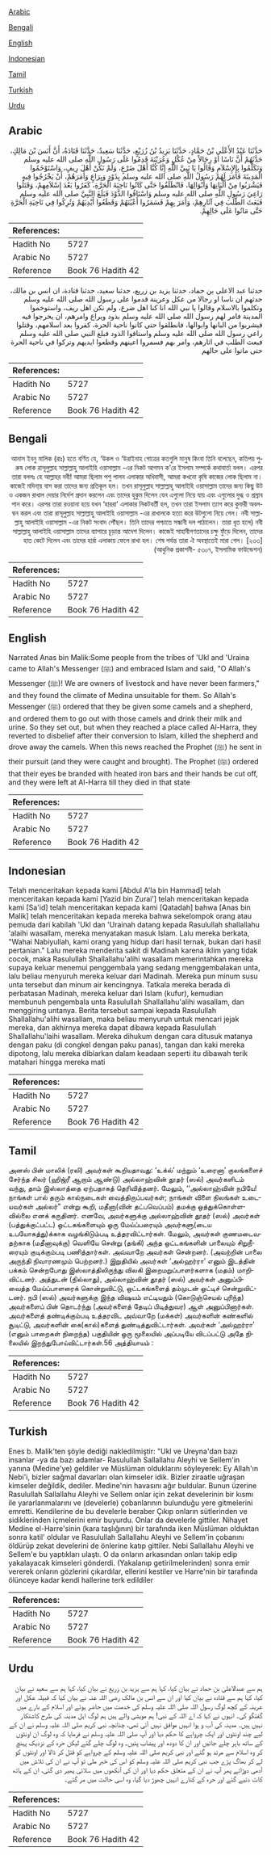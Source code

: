 [Arabic](#arabic)

[Bengali](#bengali)

[English](#english)

[Indonesian](#indonesian)

[Tamil](#tamil)

[Turkish](#turkish)

[Urdu](#urdu)

## Arabic


<div dir="rtl" lang="ar" style={{fontSize:'larger',backgroundColor:'#f8f9fa',padding:20}}>
حَدَّثَنَا عَبْدُ الأَعْلَى بْنُ حَمَّادٍ، حَدَّثَنَا يَزِيدُ بْنُ زُرَيْعٍ، حَدَّثَنَا سَعِيدٌ، حَدَّثَنَا قَتَادَةُ، أَنَّ أَنَسَ بْنَ مَالِكٍ، حَدَّثَهُمْ أَنَّ نَاسًا أَوْ رِجَالاً مِنْ عُكْلٍ وَعُرَيْنَةَ قَدِمُوا عَلَى رَسُولِ اللَّهِ صلى الله عليه وسلم وَتَكَلَّمُوا بِالإِسْلاَمِ وَقَالُوا يَا نَبِيَّ اللَّهِ إِنَّا كُنَّا أَهْلَ ضَرْعٍ، وَلَمْ نَكُنْ أَهْلَ رِيفٍ، وَاسْتَوْخَمُوا الْمَدِينَةَ فَأَمَرَ لَهُمْ رَسُولُ اللَّهِ صلى الله عليه وسلم بِذَوْدٍ وَبِرَاعٍ وَأَمَرَهُمْ، أَنْ يَخْرُجُوا فِيهِ فَيَشْرَبُوا مِنْ أَلْبَانِهَا وَأَبْوَالِهَا، فَانْطَلَقُوا حَتَّى كَانُوا نَاحِيَةَ الْحَرَّةِ، كَفَرُوا بَعْدَ إِسْلاَمِهِمْ، وَقَتَلُوا رَاعِيَ رَسُولِ اللَّهِ صلى الله عليه وسلم وَاسْتَاقُوا الذَّوْدَ فَبَلَغَ النَّبِيَّ صلى الله عليه وسلم فَبَعَثَ الطَّلَبَ فِي آثَارِهِمْ، وَأَمَرَ بِهِمْ فَسَمَرُوا أَعْيُنَهُمْ وَقَطَعُوا أَيْدِيَهُمْ وَتُرِكُوا فِي نَاحِيَةِ الْحَرَّةِ حَتَّى مَاتُوا عَلَى حَالِهِمْ‏.‏
</div>
<div style={{backgroundColor:'#f8f9fa',padding:20, marginBottom: 10}}><table> <thead> <tr> <th>References:</th> <th></th> </tr> </thead> <tbody><tr><td>Hadith No</td><td>5727</td></tr><tr><td>Arabic No</td><td>5727</td></tr><tr><td>Reference</td><td>Book 76 Hadith 42</td></tr></tbody></table></div>


<div dir="rtl" lang="ar" style={{fontSize:'larger',backgroundColor:'#f8f9fa',padding:20}}>
حدثنا عبد الاعلى بن حماد، حدثنا يزيد بن زريع، حدثنا سعيد، حدثنا قتادة، ان انس بن مالك، حدثهم ان ناسا او رجالا من عكل وعرينة قدموا على رسول الله صلى الله عليه وسلم وتكلموا بالاسلام وقالوا يا نبي الله انا كنا اهل ضرع، ولم نكن اهل ريف، واستوخموا المدينة فامر لهم رسول الله صلى الله عليه وسلم بذود وبراع وامرهم، ان يخرجوا فيه فيشربوا من البانها وابوالها، فانطلقوا حتى كانوا ناحية الحرة، كفروا بعد اسلامهم، وقتلوا راعي رسول الله صلى الله عليه وسلم واستاقوا الذود فبلغ النبي صلى الله عليه وسلم فبعث الطلب في اثارهم، وامر بهم فسمروا اعينهم وقطعوا ايديهم وتركوا في ناحية الحرة حتى ماتوا على حالهم
</div>
<div style={{backgroundColor:'#f8f9fa',padding:20, marginBottom: 10}}><table> <thead> <tr> <th>References:</th> <th></th> </tr> </thead> <tbody><tr><td>Hadith No</td><td>5727</td></tr><tr><td>Arabic No</td><td>5727</td></tr><tr><td>Reference</td><td>Book 76 Hadith 42</td></tr></tbody></table></div>

## Bengali


<div dir="rtl" lang="bn" style={{fontSize:'larger',backgroundColor:'#f8f9fa',padding:20}}>
আনাস ইবনু মালিক (রাঃ) হতে বর্ণিত যে, ‘উকল ও ‘উরাইনাহ গোত্রের কতগুলি মানুষ কিংবা তিনি বলেছেন, কতিপয় পুরুষ লোক রাসূলুল্লাহ সাল্লাল্লাহু আলাইহি ওয়াসাল্লাম -এর নিকট আগমন ক'রে ইসলাম সম্পর্কে কথাবার্তা বলল। এরপর তারা বললঃ হে আল্লাহর নবী! আমরা ছিলাম পশু পালন এলাকার অধিবাসী, আমরা কখনো কৃষি কাজের লোক ছিলাম না। কাজেই মদিনা্য় বাস করা তাদের জন্য প্রতিকূল হল। তখন রাসূলুল্লাহ সাল্লাল্লাহু আলাইহি ওয়াসাল্লাম তাদের জন্য কিছু উট ও একজন রাখাল দেয়ার নির্দেশ প্রদান করলেন এবং তাদের হুকুম দিলেন যেন এগুলো নিয়ে যায় এবং এগুলোর দুগ্ধ ও প্রস্রাব পান করে। এরপর তারা রওয়ানা হয়ে যখন ‘হাররা’ এলাকার নিকটবর্তী হল, তখন তারা ইসলাম ত্যাগ করে কুফরী অবলম্বন করল এবং তারা রাসূলুল্লাহ সাল্লাল্লাহু আলাইহি ওয়াসাল্লাম -এর রাখালকে হত্যা করে উটগুলো নিয়ে গেল। নবী সাল্লাল্লাহু আলাইহি ওয়াসাল্লাম -এর নিকট সংবাদ পৌঁছল। তিনি তাদের পশ্চাতে সন্ধানী দল পাঠালেন। তারা ধৃত হলে) নবী সাল্লাল্লাহু আলাইহি ওয়াসাল্লাম তাদের ব্যাপারে চূড়ান্ত আদেশ দিলেন। কাজেই সাহাবীগণতাদের চক্ষু ফুঁড়ে দিলেন, তাদের হাত কেটে দিলেন এবং তাদের হার্রা এলাকায় ফেলে রাখা হল। শেষ পর্যন্ত তারা ঐ অবস্থাতেই মারা গেল। [২৩৩] (আধুনিক প্রকাশনী- ৫৩০৭, ইসলামিক ফাউন্ডেশন)
</div>
<div style={{backgroundColor:'#f8f9fa',padding:20, marginBottom: 10}}><table> <thead> <tr> <th>References:</th> <th></th> </tr> </thead> <tbody><tr><td>Hadith No</td><td>5727</td></tr><tr><td>Arabic No</td><td>5727</td></tr><tr><td>Reference</td><td>Book 76 Hadith 42</td></tr></tbody></table></div>

## English


<div dir="ltr" lang="en" style={{fontSize:'larger',backgroundColor:'#f8f9fa',padding:20}}>
Narrated Anas bin Malik:Some people from the tribes of 'Ukl and 'Uraina came to Allah's Messenger (ﷺ) and embraced Islam and said, "O Allah's Messenger (ﷺ)! We are owners of livestock and have never been farmers," and they found the climate of Medina unsuitable for them. So Allah's Messenger (ﷺ) ordered that they be given some camels and a shepherd, and ordered them to go out with those camels and drink their milk and urine. So they set out, but when they reached a place called Al-Harra, they reverted to disbelief after their conversion to Islam, killed the shepherd and drove away the camels. When this news reached the Prophet (ﷺ) he sent in their pursuit (and they were caught and brought). The Prophet (ﷺ) ordered that their eyes be branded with heated iron bars and their hands be cut off, and they were left at Al-Harra till they died in that state
</div>
<div style={{backgroundColor:'#f8f9fa',padding:20, marginBottom: 10}}><table> <thead> <tr> <th>References:</th> <th></th> </tr> </thead> <tbody><tr><td>Hadith No</td><td>5727</td></tr><tr><td>Arabic No</td><td>5727</td></tr><tr><td>Reference</td><td>Book 76 Hadith 42</td></tr></tbody></table></div>

## Indonesian


<div dir="ltr" lang="id" style={{fontSize:'larger',backgroundColor:'#f8f9fa',padding:20}}>
Telah menceritakan kepada kami [Abdul A'la bin Hammad] telah menceritakan kepada kami [Yazid bin Zurai'] telah menceritakan kepada kami [Sa'id] telah menceritakan kepada kami [Qatadah] bahwa [Anas bin Malik] telah menceritakan kepada mereka bahwa sekelompok orang atau pemuda dari kabilah 'Ukl dan 'Urainah datang kepada Rasulullah shallallahu 'alaihi wasallam, mereka menyatakan masuk Islam. Lalu mereka berkata, "Wahai Nabiyullah, kami orang yang hidup dari hasil ternak, bukan dari hasil pertanian." Lalu mereka menderita sakit di Madinah karena iklim yang tidak cocok, maka Rasulullah Shallallahu'alihi wasallam memerintahkan mereka supaya keluar menemui penggembala yang sedang menggembalakan unta, lalu beliau menyuruh mereka keluar dari Madinah. Mereka pun minum susu unta tersebut dan minum air kencingnya. Tatkala mereka berada di perbatasan Madinah, mereka keluar dari Islam (kufur), kemudian membunuh pengembala unta Rasulullah Shallallahu'alihi wasallam, dan menggiring untanya. Berita tersebut sampai kepada Rasulullah Shallallahu'alihi wasallam, maka beliau menyuruh untuk mencari jejak mereka, dan akhirnya mereka dapat dibawa kepada Rasulullah Shallallahu'laihi wasallam. Mereka dihukum dengan cara ditusuk matanya dengan paku (di congkel dengan paku panas), tangan dan kaki mereka dipotong, lalu mereka dibiarkan dalam keadaan seperti itu dibawah terik matahari hingga mereka mati
</div>
<div style={{backgroundColor:'#f8f9fa',padding:20, marginBottom: 10}}><table> <thead> <tr> <th>References:</th> <th></th> </tr> </thead> <tbody><tr><td>Hadith No</td><td>5727</td></tr><tr><td>Arabic No</td><td>5727</td></tr><tr><td>Reference</td><td>Book 76 Hadith 42</td></tr></tbody></table></div>

## Tamil


<div dir="ltr" lang="ta" style={{fontSize:'larger',backgroundColor:'#f8f9fa',padding:20}}>
அனஸ் பின் மாலிக் (ரலி) அவர்கள் கூறியதாவது: ‘உக்ல்’ மற்றும் ‘உரைனா’ குலங்களைச் சேர்ந்த சிலர் (ஹிஜ்ரீ ஆறாம் ஆண்டு) அல்லாஹ்வின் தூதர் (ஸல்) அவர்களிடம் வந்து, தாம் இஸ்லாத்தை ஏற்பதாகத் தெரிவித்தனர். மேலும், ‘‘அல்லாஹ்வின் நபியே! நாங்கள் பால் தரும் கால்நடைகள் வைத்திருப்பவர்கள்; நாங்கள் விளை நிலங்கள் உடையவர்கள் அல்லர்” என்று கூறி, மதீனா(வின் தட்பவெப்பம்) தமக்கு ஒத்துக்கொள்ளவில்லை எனக் கருதினர். எனவே, அவர்களுக்கு அல்லாஹ்வின் தூதர் (ஸல்) அவர்கள் (பத்துக்குட்பட்ட) ஒட்டகங்களையும் ஒரு மேய்ப்பரையும் அவர்களு(டைய உபயோகத்து)க்காக வழங்கிடும்படி உத்தரவிட்டார்கள். மேலும், அவர்கள் குணமடைவதற்காக (மதீனாவுக்கு) வெளியே சென்று (தங்கி) அந்த ஒட்டகங்களின் பாலையும் சிறுநீரையும் குடிக்கும்படி பணித்தார்கள். அவ்வாறே அவர்கள் சென்றனர். (அவற்றின் பாலை அருந்தி நிவாரணமும் பெற்றனர்.) இறுதியில் அவர்கள் ‘அல்ஹர்ரா’ எனும் இடத்தின் பக்கம் சென்றபோது இஸ்லாத்திலிருந்து விலகி இறைமறுப்பாளர்களாக (மதம்) மாறிவிட்டனர். அத்துடன் (நில்லாது), அல்லாஹ்வின் தூதர் (ஸல்) அவர்கள் அனுப்பிவைத்த மேய்ப்பாளரைக் கொன்றுவிட்டு, ஒட்டகங்களைத் தம்முடன் ஓட்டிச் சென்றுவிட்டனர். நபி (ஸல்) அவர்களுக்கு இந்த விஷயம் எட்டியதும் (கொடுஞ்செயல் புரிந்த) அவர்களைப் பின் தொடர்ந்து (அவர்களைத் தேடிப் பிடித்துவர) ஆள் அனுப்பினார்கள். அவர்களைத் தண்டிக்கும்படி உத்தரவிட அவ்வாறே (மக்கள்) அவர்களின் கண்களில் சூடிட்டு, அவர்களின் கை(கால்)களைத் துண்டித்துவிட்டார்கள். அவர்கள் ‘அல்ஹர்ரா’ (எனும் பாறைகள் நிறைந்த) பகுதியின் ஒரு மூலையில் அப்படியே விடப்பட்டு அதே நிலையில் இறந்துபோய்விட்டார்கள்.56 அத்தியாயம் :
</div>
<div style={{backgroundColor:'#f8f9fa',padding:20, marginBottom: 10}}><table> <thead> <tr> <th>References:</th> <th></th> </tr> </thead> <tbody><tr><td>Hadith No</td><td>5727</td></tr><tr><td>Arabic No</td><td>5727</td></tr><tr><td>Reference</td><td>Book 76 Hadith 42</td></tr></tbody></table></div>

## Turkish


<div dir="ltr" lang="tr" style={{fontSize:'larger',backgroundColor:'#f8f9fa',padding:20}}>
Enes b. Malik'ten şöyle dediği nakledilmiştir: "Ukl ve Ureyna'dan bazı insanlar -ya da bazı adamlar- Rasulullah Sallallahu Aleyhi ve Sellem'in yanına (Medine'ye) geldiler ve Müslüman olduklarını söyleyerek: Ey Allah'ın Nebi'i, bizler sağmal davarları olan kimseler idik. Bizler ziraatle uğraşan kimseler değildik, dediler. Medine'nin havasını ağır buldular. Bunun üzerine Rasulullah Sallallahu Aleyhi ve Sellem onlar için zekat develerinin bir kısmı ile yararlanmalarını ve (develerle) çobanlarının bulunduğu yere gitmelerini emretti. Kendilerine de bu develerle beraber Çıkıp onların sütlerinden ve sidiklerinden içmelerini emir buyurdu. Onlar da develerle gittiler. Nihayet Medine el-Harre'sinin (kara taşlığının) bir tarafında iken Müslüman olduktan sonra katil' oldular ve Rasulullah Sallallahu Aleyhi ve Sellem'in çobanını öldürüp zekat develerini de önlerine katıp gittiler. Nebi Sallallahu Aleyhi ve Sellem'e bu yaptıkları ulaştı. O da onların arkasından onları takip edip yakalayacak kimseleri gönderdi. (Yakalanıp getirilmelerinden) sonra emir vererek onların gözlerini çıkardılar, ellerini kestiler ve Harre'nin bir tarafında ölünceye kadar kendi hallerine terk edildiler
</div>
<div style={{backgroundColor:'#f8f9fa',padding:20, marginBottom: 10}}><table> <thead> <tr> <th>References:</th> <th></th> </tr> </thead> <tbody><tr><td>Hadith No</td><td>5727</td></tr><tr><td>Arabic No</td><td>5727</td></tr><tr><td>Reference</td><td>Book 76 Hadith 42</td></tr></tbody></table></div>

## Urdu


<div dir="rtl" lang="ur" style={{fontSize:'larger',backgroundColor:'#f8f9fa',padding:20}}>
ہم سے عبدالاعلیٰ بن حماد نے بیان کیا، کہا ہم سے یزید بن زریع نے بیان کیا، کہا ہم سے سعید نے بیان کیا، کہا ہم سے قتادہ نے بیان کیا اور ان سے انس بن مالک رضی اللہ عنہ نے بیان کیا کہ قبیلہ عکل اور عرینہ کے کچھ لوگ رسول اللہ صلی اللہ علیہ وسلم کی خدمت میں حاضر ہوئے اور اسلام کے بارے میں گفتگو کی۔ انہوں نے کہا کہ اے اللہ کے نبی! ہم مویشی والے ہیں ہم لوگ اہل مدینہ کی طرح کاشتکار نہیں ہیں۔ مدینہ کی آب و ہوا انہیں موافق نہیں آئی تھی، چنانچہ نبی کریم صلی اللہ علیہ وسلم نے ان کے لیے چند اونٹوں اور ایک چرواہے کا حکم دیا اور آپ صلی اللہ علیہ وسلم نے فرمایا کہ وہ لوگ ان اونٹوں کے ساتھ باہر چلے جائیں اور ان کا دودھ اور پیشاب پئیں۔ وہ لوگ چلے گئے لیکن حرہ کے نزدیک پہنچ کر وہ اسلام سے مرتد ہو گئے اور نبی کریم صلی اللہ علیہ وسلم کے چرواہے کو قتل کر ڈالا اور اونٹوں کو لے کر بھاگ پڑے جب نبی کریم صلی اللہ علیہ وسلم کو اس کی خبر ملی تو آپ نے ان کی تلاش میں آدمی دوڑائے پھر آپ نے ان کے متعلق حکم دیا اور ان کی آنکھوں میں سلائی پھیر دی گئی، ان کے ہاتھ کاٹ دئیے گئے اور حرہ کے کنارے انہیں چھوڑ دیا گیا، وہ اسی حالت میں مر گئے۔
</div>
<div style={{backgroundColor:'#f8f9fa',padding:20, marginBottom: 10}}><table> <thead> <tr> <th>References:</th> <th></th> </tr> </thead> <tbody><tr><td>Hadith No</td><td>5727</td></tr><tr><td>Arabic No</td><td>5727</td></tr><tr><td>Reference</td><td>Book 76 Hadith 42</td></tr></tbody></table></div>